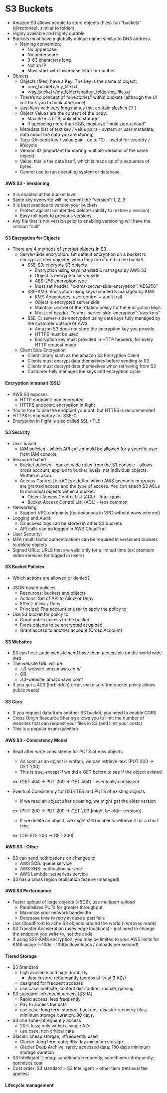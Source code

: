 # S3 Buckets
* Amazon S3 allows people to store objects (files) fun “buckets” (directories); similar to folders. 
* Highly available and highly durable
* Buckets must have a globally unique name; similar to DNS address. 
    * Naming convention:
        * No uppercase
        * No underscore
        * 3-63 characters long
        * Not an IP
        * Must start with lowercase letter or number
* Objects
    * Objects (files) have a Key. The key is the name of object:
        * <my_bucket>/my_file.txt
        * <my_bucket>/my_folder/another_folder/my_file.txt
    * There’s no concept of “directories” within buckets (although the UI will trick you to think otherwise)
    * Just keys with very long names that contain slashes (“/“)
    * Object Values are the content of the body:
        * Max Size is 5TB; unlimited storage
        * If uploading more than 5GB, must use “multi-part upload”
    * Metadata (list of text key / value pairs - system or user metadata; data about the data you are storing)
    * Tags (Unicode key / value pair - up to 10) - useful for security / lifecycle
    * Version ID (important for storing multiple versions of the same object)
    * Value: this is the data itself, which is made up of a sequence of bytes. 
    * Cannot use to run operating system or database.

#### AWS S3 - Versioning
* It is enabled at the bucket level
* Same key overwrite will increment the “version”: 1, 2, 3
* It is best practice to version your buckets
    * Protect against unintended deletes (ability to restore a version)
    * Easy roll back to previous versions
* Any file that is not version prior to enabling versioning will have the version “null”

#### S3 Encryption for Objects
* There are 4 methods of encrypt objects in S3
    * Server-Side encryption: set default encryption on a bucket to encrypt all new objectes when they are stored in the bucket.  
       * SSE-S3: encrypts S3 objects
           * Encryption using keys handled & managed by AWS S3
           * Object is encrypted server side
           * AES-256 encryption type
           * Must set header: “x-amz-server-side-encryption”:”AES256”
       * SSE-KMS: encryption using keys handled & managed by KMS
           * KMS Advantages: user control + audit trail
           * Object is encrypted server side
           * Maintain control of the rotation policy for the encryption keys
           * Must set header: “x-amz-server-side-encryption”:”aws:kms”
       * SSE-C: server-side encryption using data keys fully managed by the customer outside of AWS
           * Amazon S3 does not store the encryption key you provide
           * HTTPS must be used
           * Encryption key must provided in HTTP headers, for every HTTP request made
    * Client Side Encryption
        * Client library such as the amazon S3 Encryption Client
        * Clients must encrypt data themselves before sending to S3
        * Clients must decrypt data themselves when retrieving from S3
        * Customer fully manages the keys and encryption cycle

#### Encryption in transit (SSL)
* AWS S3 exposes:
    * HTTP endpoint: non encrypted
    * HTTPS endpoint: encryption in flight
* You’re free to use the endpoint your ant, but HTTPS is recommended
* HTTPS is mandatory for SSE-C
* Encryption in flight is also called SSL / TLS

#### S3 Security
* User based
    * IAM policies - which API calls should be allowed for a specific user from IAM console
* Resource based
    * Bucket policies - bucket wide rules from the S3 console - allows cross account; applied to bucket levels, not individual objects. Written in Json. 
    * Access Control List(ACLs): define which AWS accounts or groups are granted access and the type of access. You can attach S3 ACLs to individual objects within a bucket.
       * Object Access Control List (ACL) - finer grain
       * Bucket Access Control List (ACL) - less common
* Networking
    * Support VPC endpoints (for instances in VPC without www internet)
* Logging and Audit:
    * S3 access logs can be stored in other S3 buckets
    * API calls can be logged in AWS CloudTrail
* User Security:
* MFA (multi factor authentication) can be required in versioned buckets to delete objects
* Signed URLs: URLS that are valid only for a limited time (ex: premium video services for logged in users)

#### S3 Bucket Policies
- Which actions are allowed or denied? 
* JSON based policies
    * Resources: buckets and objects
    * Actions: Set of API to Allow or Deny
    * Effect: Allow / Deny
    * Principal: The account or user to apply the policy to
* Use S3 bucket for policy to:
    * Grant public access to the bucket
    * Force objects to be encrypted at upload
    * Grant access to another account (Cross Account)

#### S3 Websites
* S3 can host static website sand have them accessible on the world wide web
* The website URL will be:
    * <bucket-name>.s3-website.<AWS-region>.amzonaws.com/<Object-Name>
    * OR
    * <bucket-name>.s3-website.<AWS-region>.amazonaws.com/<Object-Name>
* If you get a 403 (forbidden) error, make sure the bucket policy allows public reads!

#### S3 Cors
* If you request data from another S3 bucket, you need to enable CORS
* Cross Origin Resource Sharing allows you to limit the number of websites that can request your files in S3 (and limit your costs)
* This is a popular exam question

#### AWS S3 - Consistency Model
* Read after write consistency for PUTS of new objects
    * As soon as an object is written, we can retrieve itex: (PUT 200 -> GET 200)
    * This is true, except if we did a GET before to see if the object existed
    
    ex: (GET 404 -> PUT 200 -> GET 404) - eventually consistent
* Eventual Consistency for DELETES and PUTS of existing objects
    * If we read an object after updating, we might get the older version
    
    ex: (PUT 200 -> PUT 200 -> GET 200 (might be older version))
    * If we delete an object, we might still be able to retrieve it for a short time
    
    ex: (DELETE 200 -> GET 200)

#### AWS S3 - Other
* S3 can send notifications on changes to
    * AWS SQS: queue service
    * AWS SNS: notification service
    * AWS Lambda: serverless service
* S3 has a cross region replication feature (managed)

#### AWS S3 Performance
* Faster upload of large objects (>5GB), use multipart upload
    * Parallelizes PUTs for greater throughput
    * Maximize your network bandwidth
    * Decrease time to retry in case a part fails
* Use CloudFront to ache S3 objects around the world (improves reads)
* S3 Transfer Acceleration (uses edge locations) - just need to change the endpoint you write to, not the code
* If using SSE-KMS encryption, you may be limited to your AWS limits for KMS usage (~100s - 1000s downloads / uploads per second)

   
#### Tiered Storage
* S3 Standard
   * high available and high durability
      * data is store redundantly (across at least 3 AZs)
   * designed for frequent accesss
   * use case: website, content distribution, mobile, gaming
*  S3 standard-infrequent access (S3-IA)
   * Rapid access; less frequently
   * Pay to access the data
   * use case: long term storgae, backups, disaster recovery files; minimum storage duration: 30 days.
* S3 one zone-infrequently access
   * 20% less; only within a single AZs
   * use case: non critical data
* Glacier: cheap storgae; infrequently used
   * Glacier: long term data; 90s day minimum storage
   * Glacier Deep Archive: rarely accessed data; 180 days minimum storage duration
* S3 Intelligent Tiering: sometimes frequently, sometimes infrequently; optimizes cost
* Cost order: S3 standard > S3 Intelligent > other tiers (retrieval fee applies)
   
#### Lifecycle management

   
   
 

